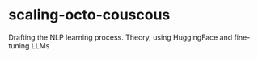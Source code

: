 # scaling-octo-couscous
Drafting the NLP learning process.
Theory, using HuggingFace and fine-tuning LLMs
